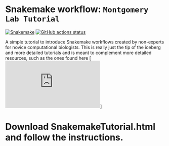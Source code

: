 # Snakemake workflow: `Montgomery Lab Tutorial`

[![Snakemake](https://img.shields.io/badge/snakemake-≥6.3.0-brightgreen.svg)](https://snakemake.github.io)
[![GitHub actions status](https://github.com/<owner>/<repo>/workflows/Tests/badge.svg?branch=main)](https://github.com/<owner>/<repo>/actions?query=branch%3Amain+workflow%3ATests)


A simple tutorial to introduce Snakemake workflows created by non-experts for novice computational biologists.  This is really just the tip of the iceberg and more detailed tutorials and is meant to complement more detailed resources, such as the ones found here [![Snakemake](https://snakemake.readthedocs.io/en/v5.1.4/index.html)]


# Download SnakemakeTutorial.html and follow the instructions.
